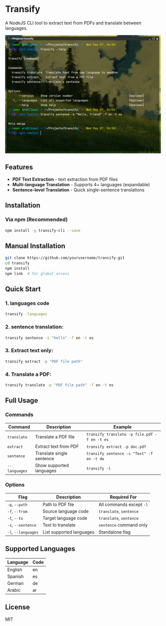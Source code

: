 # Transify

A NodeJS CLI tool to extract text from PDFs and translate between languages.

![alt text](transify.png)
## Features

- **PDF Text Extraction** - text extraction from PDF files
- **Multi-language Translation** - Supports 4+ languages (expandable)
- **Sentence-level Translation** - Quick single-sentence translations

## Installation

### Via npm (Recommended)
```bash
npm install -g transify-cli --save
```

## Manual Installation
```bash
git clone https://github.com/yourusername/transify.git
cd transify
npm install
npm link  # for global access
```

## Quick Start
### 1. languages code 
```bash
transify -languages
```

### 2. sentence translation:
```bash
transify sentence -s "hello" -f en -t es
```

### 3. Extract text only:
```bash
transify extract -p "PDF file path"
```

### 4. Translate a PDF:
```bash
transify translate -p "PDF file path" -f en -t es
```

## Full Usage

### Commands

| Command       | Description                          | Example                              |
|---------------|--------------------------------------|--------------------------------------|
| `translate`   | Translate a PDF file                 | `transify translate -p file.pdf -f en -t es` |
| `extract`     | Extract text from PDF                | `transify extract -p doc.pdf`        |
| `sentence`    | Translate single sentence            | `transify sentence -s "Text" -f en -t de` |
| `--languages` | Show supported languages             | `transify -l`                        |

### Options

| Flag               | Description                     | Required For        |
|--------------------|---------------------------------|---------------------|
| `-p`, `--path`     | Path to PDF file                | All commands except `-l` |
| `-f`, `--from`     | Source language code            | `translate`, `sentence` |
| `-t`, `--to`       | Target language code            | `translate`, `sentence` |
| `-s`, `--sentence` | Text to translate               | `sentence` command only |
| `-l`, `--languages`| List supported languages        | Standalone flag      |

## Supported Languages

| Language | Code |
|----------|------|
| English  | en   |
| Spanish  | es   |
| German   | de   |
| Arabic   | ar   |

## License
MIT